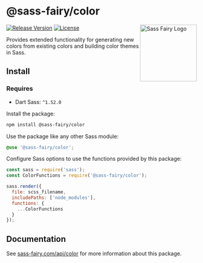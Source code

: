 # @sass-fairy/color

<a href="https://sass-fairy.com/"><img src="https://sass-fairy.com/img/logo.svg" alt="Sass Fairy Logo" width="150" align="right" /></a>

[![Release Version](https://img.shields.io/npm/v/@sass-fairy/color.svg)](https://www.npmjs.com/package/@sass-fairy/color)
[![License](https://img.shields.io/badge/License-MIT-blue.svg)](https://opensource.org/licenses/MIT)

Provides extended functionality for generating new colors from existing colors and building color themes in Sass.

## Install

### Requires

* Dart Sass: `^1.52.0`

Install the package:

```bash
npm install @sass-fairy/color
```

Use the package like any other Sass module:

```scss
@use '@sass-fairy/color';
```

Configure Sass options to use the functions provided by this package:

```js
const sass = require('sass');
const ColorFunctions = require('@sass-fairy/color');

sass.render({
  file: scss_filename,
  includePaths: ['node_modules'],
  functions: {
    ...ColorFunctions
  }
});
```


## Documentation

See [sass-fairy.com/api/color](http://sass-fairy.com/api/color) for more information about this package.
